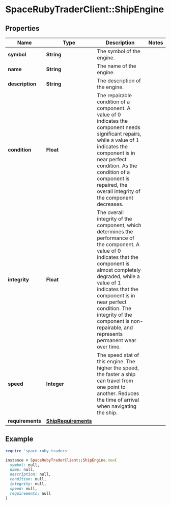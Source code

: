 # SpaceRubyTraderClient::ShipEngine

## Properties

| Name | Type | Description | Notes |
| ---- | ---- | ----------- | ----- |
| **symbol** | **String** | The symbol of the engine. |  |
| **name** | **String** | The name of the engine. |  |
| **description** | **String** | The description of the engine. |  |
| **condition** | **Float** | The repairable condition of a component. A value of 0 indicates the component needs significant repairs, while a value of 1 indicates the component is in near perfect condition. As the condition of a component is repaired, the overall integrity of the component decreases. |  |
| **integrity** | **Float** | The overall integrity of the component, which determines the performance of the component. A value of 0 indicates that the component is almost completely degraded, while a value of 1 indicates that the component is in near perfect condition. The integrity of the component is non-repairable, and represents permanent wear over time. |  |
| **speed** | **Integer** | The speed stat of this engine. The higher the speed, the faster a ship can travel from one point to another. Reduces the time of arrival when navigating the ship. |  |
| **requirements** | [**ShipRequirements**](ShipRequirements.md) |  |  |

## Example

```ruby
require 'space-ruby-traders'

instance = SpaceRubyTraderClient::ShipEngine.new(
  symbol: null,
  name: null,
  description: null,
  condition: null,
  integrity: null,
  speed: null,
  requirements: null
)
```

